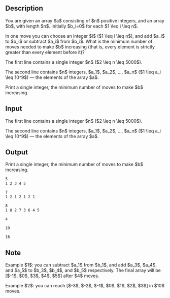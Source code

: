 ## Description

<div><p>You are given an array $a$ consisting of $n$ positive integers, and an array $b$, with length $n$. Initially $b_i=0$ for each $1 \leq i \leq n$.</p><p>In one move you can choose an integer $i$ ($1 \leq i \leq n$), and add $a_i$ to $b_i$ or subtract $a_i$ from $b_i$. What is the minimum number of moves needed to make $b$ increasing (that is, every element is strictly greater than every element before it)?</p></div><div class="input-specification"><p>The first line contains a single integer $n$ ($2 \leq n \leq 5000$).</p><p>The second line contains $n$ integers, $a_1$, $a_2$, ..., $a_n$ ($1 \leq a_i \leq 10^9$) — the elements of the array $a$.</p></div><div class="output-specification"><p>Print a single integer, the minimum number of moves to make $b$ increasing.</p></div>

## Input

<p>The first line contains a single integer $n$ ($2 \leq n \leq 5000$).</p><p>The second line contains $n$ integers, $a_1$, $a_2$, ..., $a_n$ ($1 \leq a_i \leq 10^9$) — the elements of the array $a$.</p>

## Output

<p>Print a single integer, the minimum number of moves to make $b$ increasing.</p>





```input1
5
1 2 3 4 5
```




```input2
7
1 2 1 2 1 2 1
```




```input3
8
1 8 2 7 3 6 4 5
```




```output1
4
```




```output2
10
```




```output3
16
```



## Note

<p>Example $1$: you can subtract $a_1$ from $b_1$, and add $a_3$, $a_4$, and $a_5$ to $b_3$, $b_4$, and $b_5$ respectively. The final array will be [$-1$, $0$, $3$, $4$, $5$] after $4$ moves.</p><p>Example $2$: you can reach [$-3$, $-2$, $-1$, $0$, $1$, $2$, $3$] in $10$ moves.</p>
